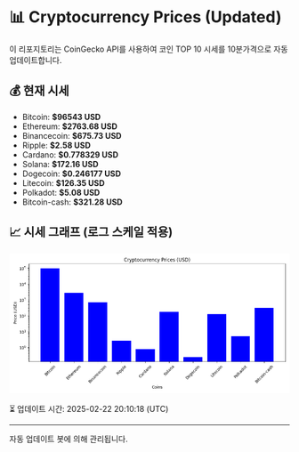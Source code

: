 
# 📊 Cryptocurrency Prices (Updated)

이 리포지토리는 CoinGecko API를 사용하여 코인 TOP 10 시세를 10분가격으로 자동 업데이트합니다.

## 💰 현재 시세
- Bitcoin: **$96543 USD**
- Ethereum: **$2763.68 USD**
- Binancecoin: **$675.73 USD**
- Ripple: **$2.58 USD**
- Cardano: **$0.778329 USD**
- Solana: **$172.16 USD**
- Dogecoin: **$0.246177 USD**
- Litecoin: **$126.35 USD**
- Polkadot: **$5.08 USD**
- Bitcoin-cash: **$321.28 USD**

## 📈 시세 그래프 (로그 스케일 적용)
![Crypto Prices](crypto_prices.png)

⏳ 업데이트 시간: 2025-02-22 20:10:18 (UTC)

---
자동 업데이트 봇에 의해 관리됩니다.

